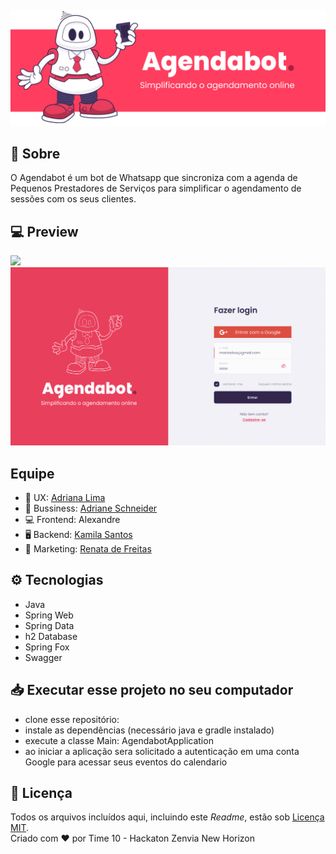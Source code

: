 <p align=center>

<h5 align=center>
<img src="https://github.com/dxwebster/Agendabot-Frontend/blob/master/readme/capa1.png"><br>

</h5>

</p>

## 🔖 Sobre

O Agendabot é um bot de Whatsapp que sincroniza com a agenda de Pequenos Prestadores de Serviços para simplificar o agendamento de sessões com os seus clientes.

## 💻 Preview


<img src="https://github.com/Kamilahsantos/AgendaBot/blob/master/src/main/resources/static/bot.gif" width=200>

<img src="https://github.com/dxwebster/Agendabot-Frontend/blob/master/readme/screen.gif" width=600>

## Equipe

- 🎨 UX: [Adriana Lima](https://www.linkedin.com/in/adrianalimashika/)
- 💼 Bussiness: [Adriane Schneider](https://www.linkedin.com/in/adrischneider/)
- 💻 Frontend: Alexandre
- 🖥 Backend: [Kamila Santos](https://www.linkedin.com/in/kamila-santos-oliveira/)
- 📢 Marketing: [Renata de Freitas](https://www.linkedin.com/in/reldefreitas/)

## ⚙ Tecnologias

- Java
- Spring Web
- Spring Data
- h2 Database 
- Spring Fox
- Swagger 

## 📥 Executar esse projeto no seu computador

- clone esse repositório: 
- instale as dependências (necessário java e gradle instalado)
- execute a classe Main: AgendabotApplication
- ao iniciar a aplicação sera solicitado a autenticação em uma conta Google para acessar seus eventos do calendario


## 📕 Licença

Todos os arquivos incluídos aqui, incluindo este _Readme_, estão sob [Licença MIT](./LICENSE).<br>
Criado com ❤ por Time 10 - Hackaton Zenvia New Horizon
